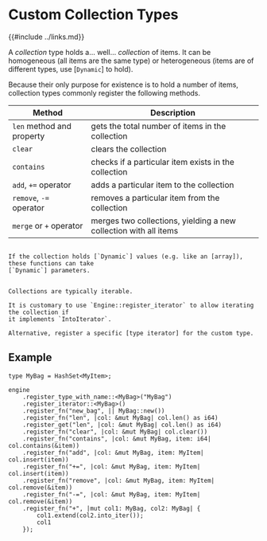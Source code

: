 Custom Collection Types
=======================

{{#include ../links.md}}

A _collection_ type holds a... well... _collection_ of items.  It can be homogeneous (all items are
the same type) or heterogeneous (items are of different types, use [`Dynamic`] to hold).

Because their only purpose for existence is to hold a number of items, collection types commonly
register the following methods.

| Method                    | Description                                                      |
| ------------------------- | ---------------------------------------------------------------- |
| `len` method and property | gets the total number of items in the collection                 |
| `clear`                   | clears the collection                                            |
| `contains`                | checks if a particular item exists in the collection             |
| `add`, `+=` operator      | adds a particular item to the collection                         |
| `remove`, `-=` operator   | removes a particular item from the collection                    |
| `merge` or `+` operator   | merges two collections, yielding a new collection with all items |

~~~admonish tip "Tip: `Dynamic` values"

If the collection holds [`Dynamic`] values (e.g. like an [array]), these functions can take
[`Dynamic`] parameters.
~~~

```admonish tip "Tip: Define type iterator"

Collections are typically iterable.

It is customary to use `Engine::register_iterator` to allow iterating the collection if
it implements `IntoIterator`.

Alternative, register a specific [type iterator] for the custom type.
```


Example
-------

```rust,no_run
type MyBag = HashSet<MyItem>;

engine
    .register_type_with_name::<MyBag>("MyBag")
    .register_iterator::<MyBag>()
    .register_fn("new_bag", || MyBag::new())
    .register_fn("len", |col: &mut MyBag| col.len() as i64)
    .register_get("len", |col: &mut MyBag| col.len() as i64)
    .register_fn("clear", |col: &mut MyBag| col.clear())
    .register_fn("contains", |col: &mut MyBag, item: i64| col.contains(&item))
    .register_fn("add", |col: &mut MyBag, item: MyItem| col.insert(item))
    .register_fn("+=", |col: &mut MyBag, item: MyItem| col.insert(item))
    .register_fn("remove", |col: &mut MyBag, item: MyItem| col.remove(&item))
    .register_fn("-=", |col: &mut MyBag, item: MyItem| col.remove(&item))
    .register_fn("+", |mut col1: MyBag, col2: MyBag| {
        col1.extend(col2.into_iter());
        col1
    });
```
